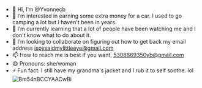 - 👋 Hi, I’m @Yvonnecb
- 👀 I’m interested in earning some extra money for a car. I used to go camping a lot but I haven't been in years.
- 🌱 I’m currently learning that a lot of people have been watching me and I don't know what to do about it.
- 💞️ I’m looking to collaborate on figuring out how to get back my email address ispysaidmylittleeye@gmail.com
- 📫 How to reach me is best if you want, 5308869350yb@gmail.com
- 😄 Pronouns: she/woman
- ⚡ Fun fact: I still have my grandma's jacket and I rub it to self soothe. lol![Bm54nBCCYAACwBi](https://github.com/Yvonnecb/Yvonnecb/assets/153787160/b4c36285-c71e-47d3-8033-a6b27af1efe0)


<!---
Yvonnecb/Yvonnecb is a ✨ special ✨ repository because its `README.md` (this file) appears on your GitHub profile.
You can click the Preview link to take a look at your changes.
--->
